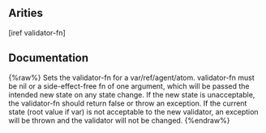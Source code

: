 ## Arities
[iref validator-fn]

## Documentation
{%raw%}
Sets the validator-fn for a var/ref/agent/atom. validator-fn must be nil or a
  side-effect-free fn of one argument, which will be passed the intended
  new state on any state change. If the new state is unacceptable, the
  validator-fn should return false or throw an exception. If the current state (root
  value if var) is not acceptable to the new validator, an exception
  will be thrown and the validator will not be changed.
{%endraw%}
